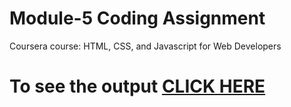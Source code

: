 
# Module-5 Coding Assignment

Coursera course: HTML, CSS, and Javascript for Web Developers

# To see the output [CLICK HERE](https://rishikeshmvit.github.io/Coursera-HTML-CSS-and-JavaScript-for-Web-Developers/Assignments/module-5/index.html)
